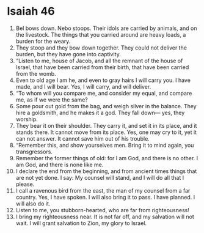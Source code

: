 ﻿
# Isaiah 46
1. Bel bows down. Nebo stoops. Their idols are carried by animals, and on the livestock. The things that you carried around are heavy loads, a burden for the weary. 
2. They stoop and they bow down together. They could not deliver the burden, but they have gone into captivity. 
3. “Listen to me, house of Jacob, and all the remnant of the house of Israel, that have been carried from their birth, that have been carried from the womb. 
4. Even to old age I am he, and even to gray hairs I will carry you. I have made, and I will bear. Yes, I will carry, and will deliver. 
5. “To whom will you compare me, and consider my equal, and compare me, as if we were the same? 
6. Some pour out gold from the bag, and weigh silver in the balance. They hire a goldsmith, and he makes it a god. They fall down— yes, they worship. 
7. They bear it on their shoulder. They carry it, and set it in its place, and it stands there. It cannot move from its place. Yes, one may cry to it, yet it can not answer. It cannot save him out of his trouble. 
8. “Remember this, and show yourselves men. Bring it to mind again, you transgressors. 
9. Remember the former things of old: for I am God, and there is no other. I am God, and there is none like me. 
10. I declare the end from the beginning, and from ancient times things that are not yet done. I say: My counsel will stand, and I will do all that I please. 
11. I call a ravenous bird from the east, the man of my counsel from a far country. Yes, I have spoken. I will also bring it to pass. I have planned. I will also do it. 
12. Listen to me, you stubborn-hearted, who are far from righteousness! 
13. I bring my righteousness near. It is not far off, and my salvation will not wait. I will grant salvation to Zion, my glory to Israel. 
